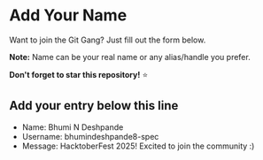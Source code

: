 # Add Your Name

Want to join the Git Gang? Just fill out the form below.

**Note:** Name can be your real name or any alias/handle you prefer.

**Don't forget to star this repository!** ⭐

## Add your entry below this line

- Name: Bhumi N Deshpande
- Username: bhumindeshpande8-spec
- Message: HacktoberFest 2025! Excited to join the community :)
